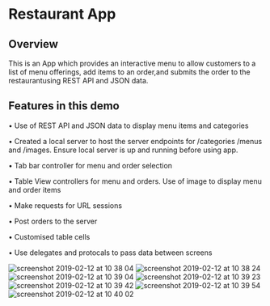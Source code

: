 # Restaurant App


## Overview

This is an App which provides an interactive menu to allow customers to a list of menu offerings, add items to an order,and submits the order to the restaurantusing REST API and JSON data.

## Features in this demo
• Use of REST API and JSON data to display menu items and categories

• Created a local server to host the server endpoints for /categories /menus and /images.  Ensure local server is up and running before using app.

• Tab bar controller for menu and order selection

• Table View controllers for menu and orders. Use of image to display menu and order items

• Make requests for URL sessions

• Post orders to the server

• Customised table cells

• Use delegates and protocals to pass data between screens

![screenshot 2019-02-12 at 10 38 04](https://user-images.githubusercontent.com/36542195/52629920-bd824b80-2eb2-11e9-8c65-6eb68fc65f30.png)
![screenshot 2019-02-12 at 10 38 24](https://user-images.githubusercontent.com/36542195/52629921-bd824b80-2eb2-11e9-9c81-9bca36241f56.png)
![screenshot 2019-02-12 at 10 39 04](https://user-images.githubusercontent.com/36542195/52629924-be1ae200-2eb2-11e9-9aa7-3518b66e2803.png)
![screenshot 2019-02-12 at 10 39 23](https://user-images.githubusercontent.com/36542195/52629925-be1ae200-2eb2-11e9-9b99-f1638e2c8c6d.png)
![screenshot 2019-02-12 at 10 39 42](https://user-images.githubusercontent.com/36542195/52629926-be1ae200-2eb2-11e9-83f1-9fa1fb9de7d6.png)
![screenshot 2019-02-12 at 10 39 54](https://user-images.githubusercontent.com/36542195/52629928-beb37880-2eb2-11e9-911c-e1a522566707.png)
![screenshot 2019-02-12 at 10 40 02](https://user-images.githubusercontent.com/36542195/52629930-beb37880-2eb2-11e9-8a08-d916143f9211.png)
